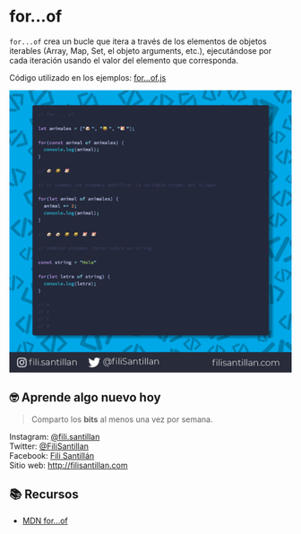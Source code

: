 # for...of

`for...of` crea un bucle que itera a través de los elementos de objetos iterables (Array, Map, Set, el objeto arguments, etc.), ejecutándose por cada iteración usando el valor del elemento que corresponda.

Código utilizado en los ejemplos: [for...of.js](/BitCode/for...of/for...of.js)

![for..of code](/BitCode/for...of/for...of.png)

## 🤓 Aprende algo nuevo hoy

> Comparto los **bits** al menos una vez por semana.

Instagram: [@fili.santillan](https://www.instagram.com/fili.santillan/)  
Twitter: [@FiliSantillan](https://twitter.com/FiliSantillan)  
Facebook: [Fili Santillán](https://www.facebook.com/FiliSantillan96/)  
Sitio web: http://filisantillan.com  

## 📚 Recursos

- [MDN for...of](https://developer.mozilla.org/en-US/docs/Web/JavaScript/Reference/Statements/for...of)